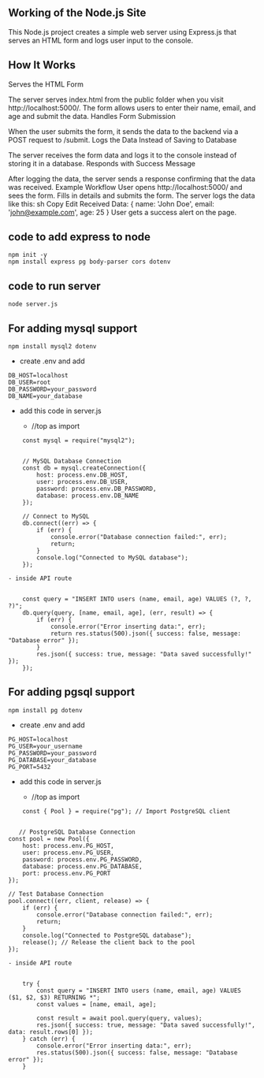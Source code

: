 ## Working of the Node.js Site
This Node.js project creates a simple web server using Express.js that serves an HTML form and logs user input to the console.

## How It Works
Serves the HTML Form

The server serves index.html from the public folder when you visit http://localhost:5000/.
The form allows users to enter their name, email, and age and submit the data.
Handles Form Submission

When the user submits the form, it sends the data to the backend via a POST request to /submit.
Logs the Data Instead of Saving to Database

The server receives the form data and logs it to the console instead of storing it in a database.
Responds with Success Message

After logging the data, the server sends a response confirming that the data was received.
Example Workflow
User opens http://localhost:5000/ and sees the form.
Fills in details and submits the form.
The server logs the data like this:
sh
Copy
Edit
Received Data: { name: 'John Doe', email: 'john@example.com', age: 25 }
User gets a success alert on the page.



## code to add express to node

```
npm init -y
npm install express pg body-parser cors dotenv

```
## code to run server

```
node server.js

```
## For adding mysql support

```
npm install mysql2 dotenv

```

- create .env and add 

```
DB_HOST=localhost
DB_USER=root
DB_PASSWORD=your_password
DB_NAME=your_database

```
- add this code in server.js

    - //top as import

```
    const mysql = require("mysql2");

```

```

    // MySQL Database Connection
    const db = mysql.createConnection({
        host: process.env.DB_HOST,
        user: process.env.DB_USER,
        password: process.env.DB_PASSWORD,
        database: process.env.DB_NAME
    });

    // Connect to MySQL
    db.connect((err) => {
        if (err) {
            console.error("Database connection failed:", err);
            return;
        }
        console.log("Connected to MySQL database");
    });

```
    - inside API route
```

    const query = "INSERT INTO users (name, email, age) VALUES (?, ?, ?)";
    db.query(query, [name, email, age], (err, result) => {
        if (err) {
            console.error("Error inserting data:", err);
            return res.status(500).json({ success: false, message: "Database error" });
        }
        res.json({ success: true, message: "Data saved successfully!" });
    });

```

## For adding pgsql support

```
npm install pg dotenv

```

- create .env and add 

```
PG_HOST=localhost
PG_USER=your_username
PG_PASSWORD=your_password
PG_DATABASE=your_database
PG_PORT=5432

```
- add this code in server.js

    - //top as import

```
    const { Pool } = require("pg"); // Import PostgreSQL client

```

```

   // PostgreSQL Database Connection
const pool = new Pool({
    host: process.env.PG_HOST,
    user: process.env.PG_USER,
    password: process.env.PG_PASSWORD,
    database: process.env.PG_DATABASE,
    port: process.env.PG_PORT
});

// Test Database Connection
pool.connect((err, client, release) => {
    if (err) {
        console.error("Database connection failed:", err);
        return;
    }
    console.log("Connected to PostgreSQL database");
    release(); // Release the client back to the pool
});

```
    - inside API route
```

    try {
        const query = "INSERT INTO users (name, email, age) VALUES ($1, $2, $3) RETURNING *";
        const values = [name, email, age];

        const result = await pool.query(query, values);
        res.json({ success: true, message: "Data saved successfully!", data: result.rows[0] });
    } catch (err) {
        console.error("Error inserting data:", err);
        res.status(500).json({ success: false, message: "Database error" });
    }

```
